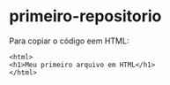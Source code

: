 # primeiro-repositorio

Para copiar o código eem HTML:
```
<html>
<h1>Meu primeiro arquivo em HTML</h1>
</html>
```
